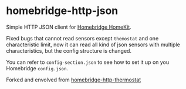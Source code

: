 # homebridge-http-json

Simple HTTP JSON client for [Homebridge HomeKit](https://github.com/nfarina/homebridge).

Fixed bugs that cannot read sensors except `themostat` and one characteristic limit, now it can read all kind of json sensors with multiple characteristics, but the config structure is changed.

You can refer to `config-section.json` to see how to set it up on you Homebridge `config.json`.

Forked and envolved from [homebridge-http-thermostat](https://github.com/luigifreitas/homebridge-http-thermostat)

